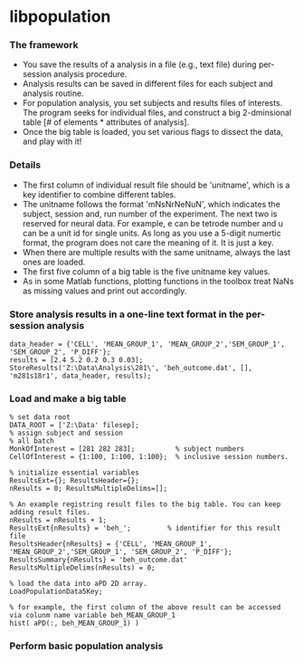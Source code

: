 # libpopulation

### The framework

- You save the results of a analysis in a file (e.g., text file) during per-session analysis procedure.
- Analysis results can be saved in different files for each subject and analysis routine.
- For population analysis, you set subjects and results files of interests. The program seeks for individual files, and construct a big 2-dminsional table [# of elements * attributes of analysis].
- Once the big table is loaded, you set various flags to dissect the data, and play with it!

### Details

- The first column of individual result file should be 'unitname', which is a key identifier to combine different tables.
- The unitname follows the format 'mNsNrNeNuN', which indicates the subject, session and, run number of the experiment. The next two is reserved for neural data. For example, e can be tetrode number and u can be a unit id for single units. As long as you use a 5-digit numertic format, the program does not care the meaning of it. It is just a key.
- When there are multiple results with the same unitname, always the last ones are loaded.
- The first five column of a big table is the five unitname key values.
- As in some Matlab functions, plotting functions in the toolbox treat NaNs as missing values and print out accordingly.

### Store analysis results in a one-line text format in the per-session analysis
```
data_header = {'CELL', 'MEAN_GROUP_1', 'MEAN_GROUP_2','SEM_GROUP_1', 'SEM_GROUP_2', 'P_DIFF'};
results = [2.4 5.2 0.2 0.3 0.03];
StoreResults('Z:\Data\Analysis\281\', 'beh_outcome.dat', [], 'm281s18r1', data_header, results);
```
### Load and make a big table
```
% set data root
DATA_ROOT = ['Z:\Data' filesep];
% assign subject and session
% all batch
MonkOfInterest = [281 282 283];          % subject numbers
CellOfInterest = {1:100, 1:100, 1:100};  % inclusive session numbers.

% initialize essential variables
ResultsExt={}; ResultsHeader={};
nResults = 0; ResultsMultipleDelims=[];

% An example registring result files to the big table. You can keep adding result files.
nResults = nResults + 1;
ResultsExt{nResults} = 'beh_';         % identifier for this result file
ResultsHeader{nResults} = {'CELL', 'MEAN_GROUP_1', 'MEAN_GROUP_2','SEM_GROUP_1', 'SEM_GROUP_2', 'P_DIFF'};
ResultsSummary{nResults} = 'beh_outcome.dat'
ResultsMultipleDelims(nResults) = 0;

% load the data into aPD 2D array. 
LoadPopulationData5Key;

% for example, the first column of the above result can be accessed via colunm name variable beh_MEAN_GROUP_1
hist( aPD(:, beh_MEAN_GROUP_1) )
```
### Perform basic population analysis
